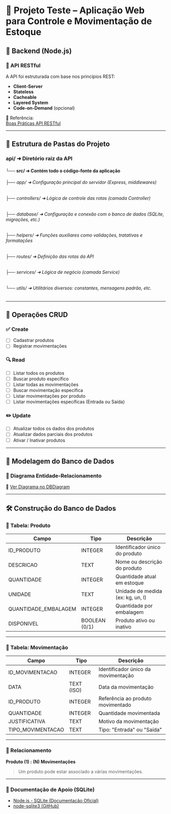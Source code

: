 # 🧪 Projeto Teste – Aplicação Web para Controle e Movimentação de Estoque

## 🔹 Backend (Node.js)

### 🔌 API RESTful

A API foi estruturada com base nos princípios REST:

- **Client-Server**
- **Stateless**
- **Cacheable**
- **Layered System**
- **Code-on-Demand** (opcional)

🔗 Referência:  
[Boas Práticas API RESTful](https://github.com/CastLuana63/Boas_pr-ticas_api_rest_ful/tree/main)

---

## 📁 Estrutura de Pastas do Projeto

### api/ ➜ Diretório raiz da API

#### └── src/ ➜ Contém todo o código-fonte da aplicação

###### ├── app/ ➜ Configuração principal do servidor (Express, middlewares)

###### ├── controllers/ ➜ Lógica de controle das rotas (camada Controller)

###### ├── database/ ➜ Configuração e conexão com o banco de dados (SQLite, migrações, etc.)

###### ├── helpers/ ➜ Funções auxiliares como validações, tratativas e formatações

###### ├── routes/ ➜ Definição das rotas da API

###### ├── services/ ➜ Lógica de negócio (camada Service)

###### └── utils/ ➜ Utilitários diversos: constantes, mensagens padrão, etc.

---

## 🔄 Operações CRUD

### ✅ Create

- [ ] Cadastrar produtos
- [ ] Registrar movimentações

### 🔍 Read

- [ ] Listar todos os produtos
- [ ] Buscar produto específico
- [ ] Listar todas as movimentações
- [ ] Buscar movimentação específica
- [ ] Listar movimentações por produto
- [ ] Listar movimentações específicas (Entrada ou Saída)

### ✏️ Update

- [ ] Atualizar todos os dados dos produtos
- [ ] Atualizar dados parciais dos produtos
- [ ] Ativar / Inativar produtos

---

## 🧱 Modelagem do Banco de Dados

### 🔹 Diagrama Entidade-Relacionamento

🔗 [Ver Diagrama no DBDiagram](https://dbdiagram.io/d/Sarsdev_teste_webapp_reactjs-67df124675d75cc84416d48a)

---

## 🛠️ Construção do Banco de Dados

### 🧾 Tabela: Produto

| Campo                | Tipo          | Descrição                         |
| -------------------- | ------------- | --------------------------------- |
| ID_PRODUTO           | INTEGER       | Identificador único do produto    |
| DESCRICAO            | TEXT          | Nome ou descrição do produto      |
| QUANTIDADE           | INTEGER       | Quantidade atual em estoque       |
| UNIDADE              | TEXT          | Unidade de medida (ex: kg, un, l) |
| QUANTIDADE_EMBALAGEM | INTEGER       | Quantidade por embalagem          |
| DISPONIVEL           | BOOLEAN (0/1) | Produto ativo ou inativo          |

---

### 🔄 Tabela: Movimentação

| Campo             | Tipo       | Descrição                           |
| ----------------- | ---------- | ----------------------------------- |
| ID_MOVIMENTACAO   | INTEGER    | Identificador único da movimentação |
| DATA              | TEXT (ISO) | Data da movimentação                |
| ID_PRODUTO        | INTEGER    | Referência ao produto movimentado   |
| QUANTIDADE        | INTEGER    | Quantidade movimentada              |
| JUSTIFICATIVA     | TEXT       | Motivo da movimentação              |
| TIPO_MOVIMENTACAO | TEXT       | Tipo: "Entrada" ou "Saída"          |

---

### 🔗 Relacionamento

**Produto (1) : (N) Movimentações**

> Um produto pode estar associado a várias movimentações.

---

### 📘 Documentação de Apoio (SQLite)

- [Node.js - SQLite (Documentação Oficial)](https://nodejs.org/api/sqlite.html)
- [node-sqlite3 (GitHub)](https://github.com/TryGhost/node-sqlite3)
